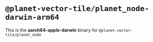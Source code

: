 # `@planet-vector-tile/planet_node-darwin-arm64`

This is the **aarch64-apple-darwin** binary for `@planet-vector-tile/planet_node`
